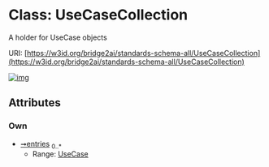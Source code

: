 
# Class: UseCaseCollection


A holder for UseCase objects

URI: [https://w3id.org/bridge2ai/standards-schema-all/UseCaseCollection](https://w3id.org/bridge2ai/standards-schema-all/UseCaseCollection)


[![img](https://yuml.me/diagram/nofunky;dir:TB/class/[UseCase]<entries%200..*-++[UseCaseCollection],[UseCase])](https://yuml.me/diagram/nofunky;dir:TB/class/[UseCase]<entries%200..*-++[UseCaseCollection],[UseCase])

## Attributes


### Own

 * [➞entries](useCaseCollection__entries.md)  <sub>0..\*</sub>
     * Range: [UseCase](UseCase.md)
